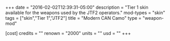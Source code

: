 +++
date = "2016-02-02T12:39:31-05:00"
description = "Tier 1 skin available for the weapons used by the JTF2 operators."
mod-types = "skin"
tags = ["skin","Tier 1","JTF2"]
title = "Modern CAN Camo"
type = "weapon-mod"

[cost]
  credits = ""
  renown = "2000"
  units = ""
  usd = ""
+++
